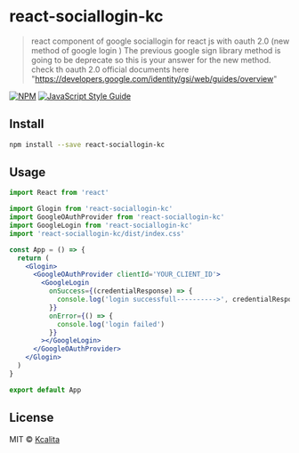 # react-sociallogin-kc

> react component of google sociallogin for react js with oauth 2.0 (new method of google login )
> The previous google sign library method is going to be deprecate so this is your answer for the new method.
> check th oauth 2.0 official documents here "https://developers.google.com/identity/gsi/web/guides/overview"

[![NPM](https://img.shields.io/npm/v/react-sociallogin-kc.svg)](https://www.npmjs.com/package/react-sociallogin-kc) [![JavaScript Style Guide](https://img.shields.io/badge/code_style-standard-brightgreen.svg)](https://standardjs.com)

## Install

```bash
npm install --save react-sociallogin-kc
```

## Usage

```jsx
import React from 'react'

import Glogin from 'react-sociallogin-kc'
import GoogleOAuthProvider from 'react-sociallogin-kc'
import GoogleLogin from 'react-sociallogin-kc'
import 'react-sociallogin-kc/dist/index.css'

const App = () => {
  return (
    <Glogin>
      <GoogleOAuthProvider clientId='YOUR_CLIENT_ID'>
        <GoogleLogin
          onSuccess={(credentialResponse) => {
            console.log('login successfull---------->', credentialResponse)
          }}
          onError={() => {
            console.log('login failed')
          }}
        ></GoogleLogin>
      </GoogleOAuthProvider>
    </Glogin>
  )
}

export default App
```

## License

MIT © [Kcalita](https://github.com/Kcalita)
